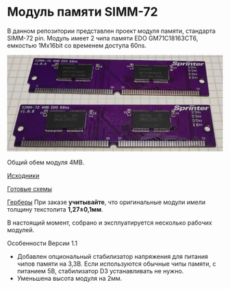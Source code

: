 Модуль памяти SIMM-72
=====================

В данном репозитории представлен проект модуля памяти, стандарта SIMM-72 pin.
Модуль имеет 2 чипа памяти EDO GM71C18163CT6, емкостью 1Mx16bit со временем доступа 60ns.

![image](Export/simm72.jpg)

Общий обем модуля 4MB.

[Исходники](Sources)

[Готовые схемы](Export)

[Герберы](Gerber) При заказе __учитывайте__, что оригинальные модули имели толщину текстолита __1,27±0,1мм__.

В настоящий момент, собрано и эксплуатируется несколько рабочих модулей.

Особенности Версии 1.1
* Добавлен опциональный стабилизатор напряжения для питания чипов памяти на 3,3В. Если используются обычные чипы памяти, с питанием 5В, стабилизатор D3 устанавливать не нужно.
* Уменьшена высота модуля на 2мм.
